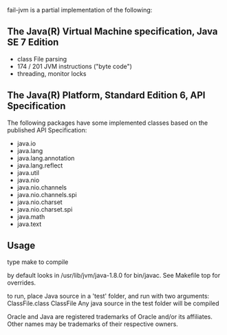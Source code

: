 fail-jvm is a partial implementation of the following:

## The Java(R) Virtual Machine specification, Java SE 7 Edition

* class File parsing
* 174 / 201 JVM instructions ("byte code")
* threading, monitor locks

## The Java(R) Platform, Standard Edition 6, API Specification

The following packages have some implemented classes based on the published API Specification:

* java.io
* java.lang
* java.lang.annotation
* java.lang.reflect
* java.util
* java.nio
* java.nio.channels
* java.nio.channels.spi
* java.nio.charset
* java.nio.charset.spi
* java.math
* java.text

## Usage

type make to compile

by default looks in /usr/lib/jvm/java-1.8.0 for bin/javac. See Makefile top for overrides.

to run, place Java source in a 'test' folder, and run with two arguments: ClassFile.class ClassFile
Any java source in the test folder will be compiled

Oracle and Java are registered trademarks of Oracle and/or its affiliates. Other names may be trademarks of their respective owners.
